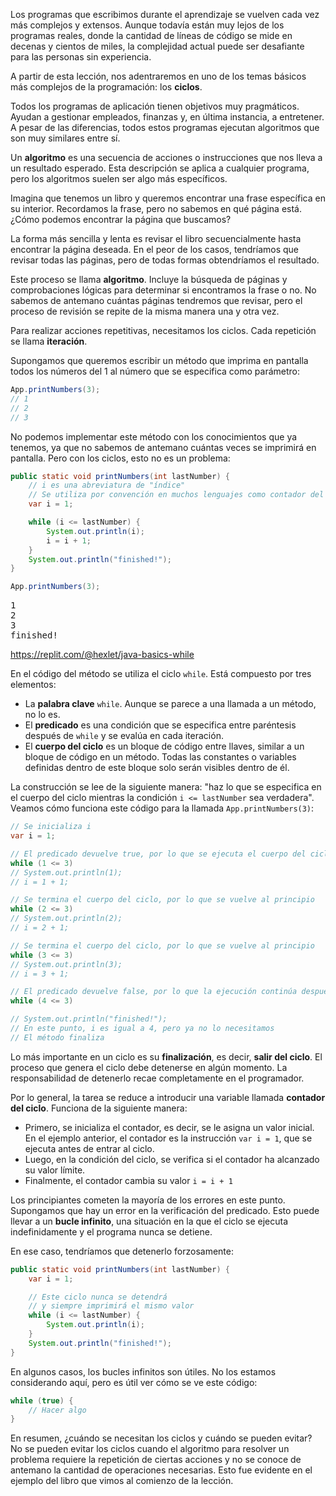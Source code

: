 Los programas que escribimos durante el aprendizaje se vuelven cada vez más complejos y extensos. Aunque todavía están muy lejos de los programas reales, donde la cantidad de líneas de código se mide en decenas y cientos de miles, la complejidad actual puede ser desafiante para las personas sin experiencia.

A partir de esta lección, nos adentraremos en uno de los temas básicos más complejos de la programación: los **ciclos**.

Todos los programas de aplicación tienen objetivos muy pragmáticos. Ayudan a gestionar empleados, finanzas y, en última instancia, a entretener. A pesar de las diferencias, todos estos programas ejecutan algoritmos que son muy similares entre sí.

Un **algoritmo** es una secuencia de acciones o instrucciones que nos lleva a un resultado esperado. Esta descripción se aplica a cualquier programa, pero los algoritmos suelen ser algo más específicos.

Imagina que tenemos un libro y queremos encontrar una frase específica en su interior. Recordamos la frase, pero no sabemos en qué página está. ¿Cómo podemos encontrar la página que buscamos?

La forma más sencilla y lenta es revisar el libro secuencialmente hasta encontrar la página deseada. En el peor de los casos, tendríamos que revisar todas las páginas, pero de todas formas obtendríamos el resultado.

Este proceso se llama **algoritmo**. Incluye la búsqueda de páginas y comprobaciones lógicas para determinar si encontramos la frase o no. No sabemos de antemano cuántas páginas tendremos que revisar, pero el proceso de revisión se repite de la misma manera una y otra vez.

Para realizar acciones repetitivas, necesitamos los ciclos. Cada repetición se llama **iteración**.

Supongamos que queremos escribir un método que imprima en pantalla todos los números del 1 al número que se especifica como parámetro:

```java
App.printNumbers(3);
// 1
// 2
// 3
```

No podemos implementar este método con los conocimientos que ya tenemos, ya que no sabemos de antemano cuántas veces se imprimirá en pantalla. Pero con los ciclos, esto no es un problema:

```java
public static void printNumbers(int lastNumber) {
    // i es una abreviatura de "índice"
    // Se utiliza por convención en muchos lenguajes como contador del ciclo
    var i = 1;

    while (i <= lastNumber) {
        System.out.println(i);
        i = i + 1;
    }
    System.out.println("finished!");
}

App.printNumbers(3);
```

<pre class='hexlet-basics-output'>
1
2
3
finished!
</pre>

https://replit.com/@hexlet/java-basics-while

En el código del método se utiliza el ciclo `while`. Está compuesto por tres elementos:

* La **palabra clave** `while`. Aunque se parece a una llamada a un método, no lo es.
* El **predicado** es una condición que se especifica entre paréntesis después de `while` y se evalúa en cada iteración.
* El **cuerpo del ciclo** es un bloque de código entre llaves, similar a un bloque de código en un método. Todas las constantes o variables definidas dentro de este bloque solo serán visibles dentro de él.

La construcción se lee de la siguiente manera: "haz lo que se especifica en el cuerpo del ciclo mientras la condición `i <= lastNumber` sea verdadera". Veamos cómo funciona este código para la llamada `App.printNumbers(3)`:

```java
// Se inicializa i
var i = 1;

// El predicado devuelve true, por lo que se ejecuta el cuerpo del ciclo
while (1 <= 3)
// System.out.println(1);
// i = 1 + 1;

// Se termina el cuerpo del ciclo, por lo que se vuelve al principio
while (2 <= 3)
// System.out.println(2);
// i = 2 + 1;

// Se termina el cuerpo del ciclo, por lo que se vuelve al principio
while (3 <= 3)
// System.out.println(3);
// i = 3 + 1;

// El predicado devuelve false, por lo que la ejecución continúa después del ciclo
while (4 <= 3)

// System.out.println("finished!");
// En este punto, i es igual a 4, pero ya no lo necesitamos
// El método finaliza
```

Lo más importante en un ciclo es su **finalización**, es decir, **salir del ciclo**. El proceso que genera el ciclo debe detenerse en algún momento. La responsabilidad de detenerlo recae completamente en el programador.

Por lo general, la tarea se reduce a introducir una variable llamada **contador del ciclo**. Funciona de la siguiente manera:

* Primero, se inicializa el contador, es decir, se le asigna un valor inicial. En el ejemplo anterior, el contador es la instrucción `var i = 1`, que se ejecuta antes de entrar al ciclo.
* Luego, en la condición del ciclo, se verifica si el contador ha alcanzado su valor límite.
* Finalmente, el contador cambia su valor `i = i + 1`

Los principiantes cometen la mayoría de los errores en este punto. Supongamos que hay un error en la verificación del predicado. Esto puede llevar a un **bucle infinito**, una situación en la que el ciclo se ejecuta indefinidamente y el programa nunca se detiene.

En ese caso, tendríamos que detenerlo forzosamente:

```java
public static void printNumbers(int lastNumber) {
    var i = 1;

    // Este ciclo nunca se detendrá
    // y siempre imprimirá el mismo valor
    while (i <= lastNumber) {
        System.out.println(i);
    }
    System.out.println("finished!");
}
```

En algunos casos, los bucles infinitos son útiles. No los estamos considerando aquí, pero es útil ver cómo se ve este código:

```java
while (true) {
    // Hacer algo
}
```

En resumen, ¿cuándo se necesitan los ciclos y cuándo se pueden evitar? No se pueden evitar los ciclos cuando el algoritmo para resolver un problema requiere la repetición de ciertas acciones y no se conoce de antemano la cantidad de operaciones necesarias. Esto fue evidente en el ejemplo del libro que vimos al comienzo de la lección.
